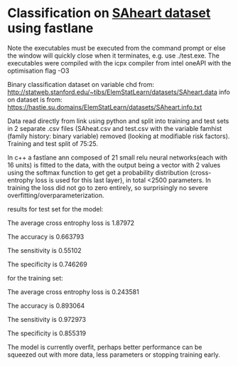 # Classification on [SAheart dataset](https://hastie.su.domains/ElemStatLearn/datasets/) using fastlane
Note the executables must be executed from the command prompt or else the window will quickly close when it terminates, e.g. use ./test.exe.
The executables were compiled with the icpx compiler from intel oneAPI with the optimisation flag -O3

Binary classification dataset on variable chd from: http://statweb.stanford.edu/~tibs/ElemStatLearn/datasets/SAheart.data
info on dataset is from: https://hastie.su.domains/ElemStatLearn/datasets/SAheart.info.txt

Data read directly from link using python and split into training and test sets in 2 separate .csv files (SAheat.csv and test.csv with the variable famhist (family history: binary variable) removed (looking at modifiable risk factors). Training and test split of 75:25.

In c++ a fastlane ann composed of 21 small relu neural networks(each with 16 units) is fitted to the data, with the output being a vector with 2 values using the softmax function to get get a probability distribution (cross-entrophy loss is used for this last layer), in total <2500 parameters. In training the loss did not go to zero entirely, so surprisingly no severe overfitting/overparameterization.

results for test set for the model: 

The average cross entrophy loss is 1.87972

The accuracy is 0.663793

The sensitivity is 0.55102

The specificity is 0.746269

for the training set:

The average cross entrophy loss is 0.243581

The accuracy is 0.893064

The sensitivity is 0.972973

The specificity is 0.855319

The model is currently overfit, perhaps better performance can be squeezed out with more data, less parameters or stopping training early.
